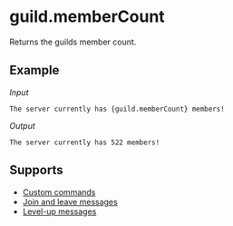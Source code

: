 # guild.memberCount

Returns the guilds member count.

## Example

*Input*
```
The server currently has {guild.memberCount} members!
```
*Output*
```
The server currently has 522 members!
```

## Supports

* [Custom commands](/Modules/custom_commands/)
* [Join and leave messages](/Modules/join_leave_messages/)
* [Level-up messages](/Modules/levels/)
